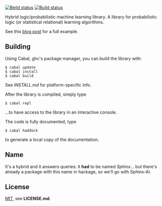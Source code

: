 [![Beild status](https://travis-ci.org/PhDP/Sphinx-AI.svg?branch=master)](https://travis-ci.org/PhDP/Sphinx-AI)
[![Build status](https://ci.appveyor.com/api/projects/status/2g9tn9oprxm58gc6/branch/master?svg=true)](https://ci.appveyor.com/project/PhilippeDesjardinsProulx/manticore/branch/master)

Hybrid logic/probabilistic machine learning library.
A library for probabilistic logic (or statistical relational) learning
algorithms.

See this [blog post](http://phdp.github.io/posts/2015-07-13-srl-code.html) for a full example.

## Building

Using Cabal, ghc's package manager, you can build the library with:

    $ cabal update
    $ cabal install
    $ cabal build

See *INSTALL.md* for platform-specific info.

After the library is compiled, simply type

    $ cabal repl

...to have access to the library in an interactive console.

The code is fully documented, type 

    $ cabal haddock

to generate a local copy of the documentation.

## Name

It's a hybrid and it answers queries: it **had** to be named *Sphinx*... but
there's already a package with this name in hackage, so we'll go with Sphinx-AI.

## License

[MIT](http://opensource.org/licenses/MIT), see **LICENSE.md**.
